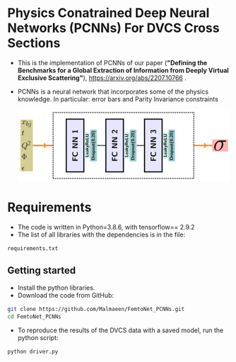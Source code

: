 # Physics Conatrained Deep Neural Networks (PCNNs) For DVCS Cross Sections

- This is the implementation of PCNNs of our paper (**"Defining the Benchmarks for a Global Extraction of Information from Deeply Virtual Exclusive Scattering"**), https://arxiv.org/abs/2207.10766 .
- PCNNs is a neural network that incorporates some of the physics knowledge. In particular: error bars and Parity Invariance constraints


   <img src="saved/arch_pcnns.png" width="650"> 
# Requirements

- The code is written in Python=3.8.6, with tensorflow== 2.9.2
- The list of all libraries with the dependencies is in the file:
``` bash
requirements.txt
``` 
## Getting started
* Install the python libraries.
* Download the code from GitHub:
```bash
git clone https://github.com/Malmaeen/FemtoNet_PCNNs.git
cd FemtoNet_PCNNs
```

* To reproduce the results of the DVCS data with a saved model, run the python script:
``` bash
python driver.py
``` 
